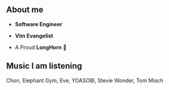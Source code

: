 
## About me

- **Software Engineer**

- **Vim Evangelist**

- A Proud **LongHorn** 🤘

## Music I am listening

Chon, Elephant Gym, Eve, YOASOBI, Stevie Wonder, Tom Misch
